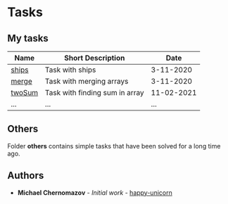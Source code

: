 # Tasks

## My tasks

| Name                                                                            | Short Description                                          | Date       |
| ------------------------------------------------------------------------------- | ---------------------------------------------------------- | ---------- |
| [ships](https://github.com/happy-unicorn/tasks/blob/main/ships.js)              | Task with ships                                            | 3-11-2020  |
| [merge](https://github.com/happy-unicorn/tasks/blob/main/merge.js)              | Task with merging arrays                                   | 3-11-2020  |
| [twoSum](https://github.com/happy-unicorn/tasks/blob/main/twoSum.js)            | Task with finding sum in array                             | 11-02-2021 |
| ...                                                                             | ...                                                        | ...        |

## Others

Folder **others** contains simple tasks that have been solved for a long time ago.

## Authors

* **Michael Chernomazov** - *Initial work* - [happy-unicorn](https://github.com/happy-unicorn)
